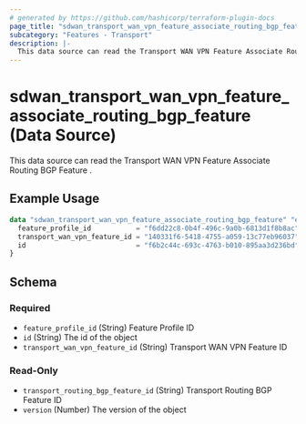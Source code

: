 ```yaml
---
# generated by https://github.com/hashicorp/terraform-plugin-docs
page_title: "sdwan_transport_wan_vpn_feature_associate_routing_bgp_feature Data Source - terraform-provider-sdwan"
subcategory: "Features - Transport"
description: |-
  This data source can read the Transport WAN VPN Feature Associate Routing BGP Feature .
---
```


# sdwan_transport_wan_vpn_feature_associate_routing_bgp_feature (Data Source)

This data source can read the Transport WAN VPN Feature Associate Routing BGP Feature .

## Example Usage

```terraform
data "sdwan_transport_wan_vpn_feature_associate_routing_bgp_feature" "example" {
  feature_profile_id           = "f6dd22c8-0b4f-496c-9a0b-6813d1f8b8ac"
  transport_wan_vpn_feature_id = "140331f6-5418-4755-a059-13c77eb96037"
  id                           = "f6b2c44c-693c-4763-b010-895aa3d236bd"
}
```

<!-- schema generated by tfplugindocs -->
## Schema

### Required

- `feature_profile_id` (String) Feature Profile ID
- `id` (String) The id of the object
- `transport_wan_vpn_feature_id` (String) Transport WAN VPN Feature ID

### Read-Only

- `transport_routing_bgp_feature_id` (String) Transport Routing BGP Feature ID
- `version` (Number) The version of the object
